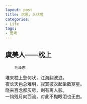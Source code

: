 ```yaml
---
layout: post
title: 沉思，入伏啦
categories:
- Life
tags:
- 思考
---
```


## 虞美人——枕上
        毛泽东
堆来枕上愁何状，江海翻波浪。<br>
夜长天色总难明，寂寞披衣起坐数寒星。<br>
晓来百念都灰尽，剩有离人影。<br>
一钩残月向西流，对此不抛眼泪也无由。<br>